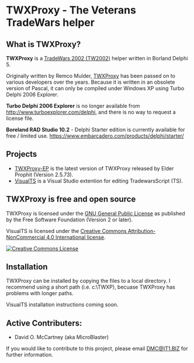 # TWXProxy - The Veterans TradeWars helper
## What is TWXProxy?

**TWXProxy** is a [TradeWars 2002 (TW2002)](http://www.eisonline.com) helper written in Borland Delphi 5.

Originally written by Remco Mulder, [TWXProxy](https://github.com/erikh/twxproxy) has been passed on to various developers over the years. Because it is written in an obsolete version of Pascal, it can only be compiled under Windows XP using Turbo Delphi 2006 Explorer. 

**Turbo Delphi 2006 Explorer** is no longer available from http://www.turboexplorer.com/delphi, and there is no way to request a license file.

**Boreland RAD Studio 10.2** - Delphi Starter edition is currently available for free / limited use.
https://www.embarcadero.com/products/delphi/starter/

## Projects

* [TWXProxy-EP](https://github.com/MicroBlaster/TWXProxy/Source/TWXProxy) is the latest version of TWXProxy released by Elder Prophit (Version 2.5.73).
* [VisualTS](https://github.com/MicroBlaster/TWXProxy/Source/VisualTS) is a Visual Studio extention for editing TradewarsScript (TS).

## TWXProxy is free and open source

TWXProxy is licensed under the [GNU General Public License](https://www.gnu.org/licenses/old-licenses/gpl-2.0.en.html) as published by the Free Software Foundation (Version 2 or later).

VisualTS is licensed under the [Creative Commons Attribution-NonCommercial 4.0 International license](https://creativecommons.org/licenses/by-nc/4.0/legalcode).

<a rel="license" href="http://creativecommons.org/licenses/by-nc/4.0/"><img alt="Creative Commons License" style="border-width:0" src="https://i.creativecommons.org/l/by-nc/4.0/88x31.png" /></a>

## Installation

TWXProxy can be installed by copying the files to a local directory. I recommend using a short path (i.e. c:\TWXP), becuase TWXProxy has problems with longer paths.

VisualTS installation instructions coming soon.

## Active Contributers:

* David O. McCartney (aka MicroBlaster)

If you would like to contribute to this project, please email DMC@IT1.BIZ for further information.
